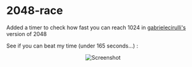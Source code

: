 # 2048-race

Added a timer to check how fast you can reach 1024 in  [gabrielecirulli's](http://gabrielecirulli.github.io/2048/) version of 2048

See if you can beat my time (under 165 seconds...) :

<p align="center">
  <img src="http://logicsculptures.com/2048race.png" alt="Screenshot"/>
</p>
